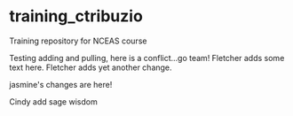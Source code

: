 # training_ctribuzio
Training repository for NCEAS course

Testing adding and pulling, here is a conflict...go team! Fletcher adds some text here. Fletcher adds yet another change.

jasmine's changes are here!

Cindy add sage wisdom